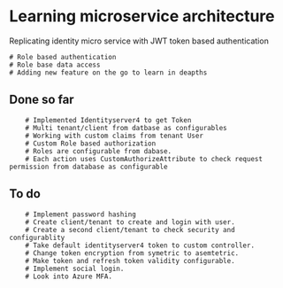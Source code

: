 # Learning microservice architecture 

Replicating identity micro service with JWT token based authentication

    # Role based authentication
    # Role base data access
    # Adding new feature on the go to learn in deapths

## Done so far
        # Implemented Identityserver4 to get Token
        # Multi tenant/client from datbase as configurables
        # Working with custom claims from tenant User
        # Custom Role based authorization
        # Roles are configurable from dabase.
        # Each action uses CustomAuthorizeAttribute to check request permission from database as configurable
## To do
        # Implement password hashing
        # Create client/tenant to create and login with user.
        # Create a second client/tenant to check security and configurablity
        # Take default identityserver4 token to custom controller.
        # Change token encryption from symetric to asemtetric.
        # Make token and refresh token validity configurable.
        # Implement social login.
        # Look into Azure MFA.        
